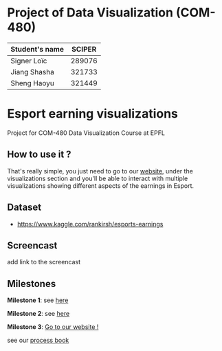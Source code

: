 # Project of Data Visualization (COM-480)

| Student's name | SCIPER |
| -------------- | ------ |
| Signer Loïc | 289076 |
| Jiang Shasha | 321733 |
| Sheng Haoyu | 321449 |


# Esport earning visualizations
Project for COM-480 Data Visualization Course at EPFL

## How to use it ?
That's really simple, you just need to go to our [website](https://com-480-data-visualization.github.io/data-visualization-project-2021-shl/website/), under the visualizations section and you'll be able to interact with multiple visualizations showing different aspects of the earnings in Esport.

## Dataset

- https://www.kaggle.com/rankirsh/esports-earnings

## Screencast

add link to the screencast

## Milestones
**Milestone 1**:
see [here](Milestone1/Milestone1.md)

**Milestone 2**:
see [here](Milestone2/Milestone2.md)

**Milestone 3**:
[Go to our website !](https://com-480-data-visualization.github.io/data-visualization-project-2021-shl/website/)

see our [process book](Milestone3/ProcessBook.pdf)


